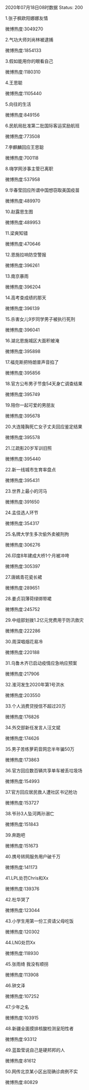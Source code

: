 2020年07月18日08时数据
Status: 200

1.张子枫欧阳娜娜友情

微博热度:3049270

2.气功大师刘尚林被逮捕

微博热度:1854133

3.假如能用你的眼看自己

微博热度:1180310

4.王思聪

微博热度:1105440

5.向往的生活

微博热度:849156

6.民航局批准第二批国际客运奖励航班

微博热度:773508

7.李麒麟回应王思聪

微博热度:700118

8.嗨学网涉事主管已离职

微博热度:537958

9.华春莹回应所谓中国想窃取美国疫苗

微博热度:489970

10.赵露思生图

微博热度:489953

11.梁爽知错

微博热度:470646

12.恩施拉响防空警报

微博热度:396261

13.南京暴雨

微博热度:396204

14.高考查成绩的那天

微博热度:396139

15.杀害女儿9岁同学男子被执行死刑

微博热度:396041

16.湖北恩施城区大面积被淹

微博热度:395898

17.福克斯把特朗普声音掐了

微博热度:395856

18.官方公布男子节食54天身亡调查结果

微博热度:395749

19.陪你一起可爱的男朋友

微博热度:395678

20.大连隆胸死亡女子丈夫回应鉴定结果

微博热度:395578

21.江疏影20岁军训旧照

微博热度:395440

22.新一线城市生育率盘点

微博热度:395431

23.世界上最小的河马

微博热度:391650

24.孟佳选人环节

微博热度:354317

25.名牌大学生多次偷外卖被刑拘

微博热度:306276

26.印度8年建成大桥1个月被冲垮

微博热度:305397

27.唐嫣青花瓷长裙

微博热度:289651

28.姜贞羽薄荷绿绑带裙

微博热度:245752

29.中组部划拨1.2亿元党费用于防汛救灾

微博热度:222286

30.周深唱烟花易冷

微博热度:220188

31.乌鲁木齐已启动疫情应急响应预案

微博热度:217906

32.淮河发生2020年第1号洪水

微博热度:203550

33.个人消费贷授信不超过20万

微博热度:176826

34.外交部新任发言人汪文斌

微博热度:174626

35.男子苦练萝莉音网恋半年骗50万

微博热度:173863

36.官方回应数百辆共享单车被丢垃圾场

微博热度:154993

37.官方回应居民救人遭社区书记抢功

微博热度:153727

38.爷孙3人坠河两孙溺亡

微博热度:151843

39.奔跑吧

微博热度:151673

40.携号转网服务用户破千万

微博热度:141173

41.LPL处罚Chris和Xx

微博热度:139376

42.杜华哭了

微博热度:123044

43.小学生用第一份工资请父母吃饭

微博热度:120302

44.LNG处罚Xx

微博热度:118930

45.张雨绮 我没有顺拐

微博热度:113908

46.钟文泽

微博热度:107252

47.少年之名

微博热度:103915

48.新疆全面摸排核酸检测呈阳性者

微博热度:93312

49.蓝盈莹说自己是硬邦邦的人

微博热度:81612

50.网传北京某小区出现确诊病例不实

微博热度:80829

